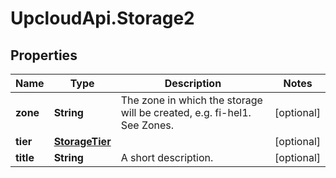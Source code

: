 # UpcloudApi.Storage2

## Properties
Name | Type | Description | Notes
------------ | ------------- | ------------- | -------------
**zone** | **String** | The zone in which the storage will be created, e.g. fi-hel1. See Zones. | [optional] 
**tier** | [**StorageTier**](StorageTier.md) |  | [optional] 
**title** | **String** | A short description. | [optional] 


